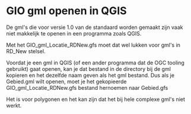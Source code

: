 # GIO gml openen in QGIS

De gml's die voor versie 1.0 van de standaard worden gemaakt zijn vaak niet makkelijk te openen in een programma zoals QGIS.

Met het GIO_gml_Locatie_RDNew.gfs moet dat wel lukken voor gml's in RD_New stelsel.

Voordat je een gml in QGIS (of een ander programma dat de OGC tooling gebruikt) gaat openen, kan je dat bestand in de directory bij de gml kopieren en het dezelfde naam geven als het gml bestand.
Dus als je Gebied.gml wilt openen, moet je het gekopieerde GIO_gml_Locatie_RDNew.gfs bestand hernoemen naar Gebied.gfs

Het is voor polygonen en het kan zijn dat het bij hele complexe gml's niet werkt.